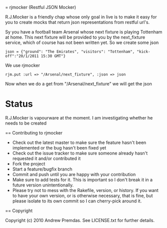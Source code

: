 = rjmocker (Restful JSON Mocker)

R.J.Mocker is a friendly chap whose only goal in live is to make it easy for you to create mocks that return json representations from restful url's.

Sy you have a football team Arsenal whose next fixture is playing Tottenham at home. This next fixture will be provided to you by the next_fixture service, which of course has not been written yet. So we create some json

    json = {"ground": "The Emirates", "visitors": "Tottenham", "kick-off":"20/1/2011 15:30 GMT"}

We use rjmocker 
    
    rjm.put :url => "/Arsenal/next_fixture", :json => json
    
Now when we do a get from "/Arsenal/next_fixture" we will get the json

Status
======

R.J.Mocker is vapourware at the moment. I am investigating whether he needs to be created


== Contributing to rjmocker
 
* Check out the latest master to make sure the feature hasn't been implemented or the bug hasn't been fixed yet
* Check out the issue tracker to make sure someone already hasn't requested it and/or contributed it
* Fork the project
* Start a feature/bugfix branch
* Commit and push until you are happy with your contribution
* Make sure to add tests for it. This is important so I don't break it in a future version unintentionally.
* Please try not to mess with the Rakefile, version, or history. If you want to have your own version, or is otherwise necessary, that is fine, but please isolate to its own commit so I can cherry-pick around it.

== Copyright

Copyright (c) 2010 Andrew Premdas. See LICENSE.txt for
further details.

